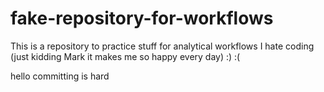 # fake-repository-for-workflows
This is a repository to practice stuff for analytical workflows 
I hate coding (just kidding Mark it makes me so happy every day)
:)
:(

hello
committing is hard